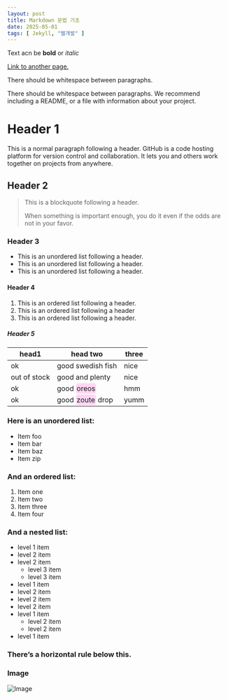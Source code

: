 ```yaml
---
layout: post
title: Markdown 문법 기초
date: 2025-05-01 
tags: [ Jekyll, "웹개발" ]
---
```


Text acn be **bold** or _italic_

[Link to another page.](https://lahc.snu.ac.kr/)

There should be whitespace between paragraphs.

There should be whitespace between paragraphs. We recommend including a README, or a file with information about your project.

# Header 1
This is a normal paragraph following a header. GitHub is a code hosting platform for version control and collaboration. It lets you and others work together on projects from anywhere.

## Header 2

> This is a blockquote following a header.
>
> When something is important enough, you do it even if the odds are not in your favor.

### Header 3
* This is an unordered list following a header.
* This is an unordered list following a header.
* This is an unordered list following a header.

#### Header 4
1. This is an ordered list following a header.
2. This is an ordered list following a header
3. This is an ordered list following a header.

##### Header 5

<table>
  <thead>
    <tr>
      <th>head1</th>
      <th>head two</th>
      <th>three</th>
    </tr>
  </thead>
  <tbody>
    <tr>
      <td>ok</td>
      <td>good swedish fish</td>
      <td>nice</td>
    </tr>
    <tr>
      <td>out of stock</td>
      <td>good and plenty</td>
      <td>nice</td>
    </tr>
    <tr>
      <td>ok</td>
      <td>good <span style="background-color: #ffd6f3; border-radius: 5px; padding: 2px;">oreos</span></td>
      <td>hmm</td>
    </tr>
    <tr>
      <td>ok</td>
      <td>good <span style="background-color: #ffd6f3; border-radius: 5px; padding: 2px;">zoute</span> drop</td>
      <td>yumm</td>
    </tr>
  </tbody>
</table>

### Here is an unordered list:
* Item foo
* Item bar
* Item baz
* Item zip

### And an ordered list:
1. Item one
2. Item two
3. Item three
4. Item four

### And a nested list:
* level 1 item
 * level 2 item
 * level 2 item
   * level 3 item
   * level 3 item
* level 1 item
 * level 2 item
 * level 2 item
 * level 2 item
* level 1 item
  * level 2 item
  * level 2 item
* level 1 item
 
 
### There’s a horizontal rule below this.

### Image
![Image](https://upload.wikimedia.org/wikipedia/commons/thumb/4/42/Stinkende_gouwe_bloem_en_vrucht_Chelidonium_majus.jpg/571px-Stinkende_gouwe_bloem_en_vrucht_Chelidonium_majus.jpg?20050606182704)


